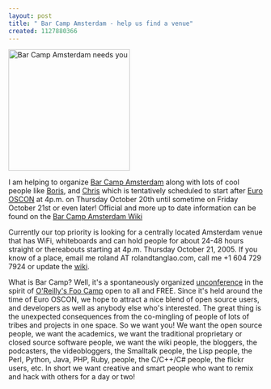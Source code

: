 ```yaml
---
layout: post
title: " Bar Camp Amsterdam - help us find a venue"
created: 1127880366
---
```

<a href="http://flickr.com/photos/factoryjoe/45504215/"><img src="http://static.flickr.com/29/45504215_d5de0a690e_m_d.jpg" width="240" h eight="69" title="Bar Camp Amsterdam needs you"></a>
<p>I am helping to organize <a href="http://www.barcamp.org/index.cgi?BarCampAmsterdam">Bar Camp Amsterdam</a> along with lots of cool people like <a href="http://www.bmannconsulting.com/blog/bmann/barcamp-amsterdam-or-oops-we-did-it-again">Boris</a>,  and <a href="http://factoryjoe.com/blog/2005/09/22/bar-camp-amsterdam/">Chris</a> which is tentatively scheduled to start after <a href="http://conferences.oreillynet.com/eurooscon/">Euro OSCON</a> at 4p.m. on Thursday October 20th until sometime on Friday October 21st or even later!  Official and more up to date information can be found on the <a href="http://www.barcamp.org/index.cgi?BarCampAmsterdam">Bar Camp Amsterdam Wiki</a>
</p>
<p>Currently our top priority is looking for a centrally located Amsterdam venue that has WiFi, whiteboards and can hold people for about 24-48 hours straight or thereabouts starting at 4p.m. Thursday October 21, 2005. If you know of a place, email me roland AT rolandtanglao.com, call me +1 604 729 7924 or update the <a href="http://www.barcamp.org/index.cgi?BarCampAmsterdam">wiki</a>.</p>

<p>What is Bar Camp? Well, it's a spontaneously organized <a href="http://www.linuxjournal.com/article/8392">unconference</a> in the spirit of <a href="http://wiki.oreillynet.com/foo-camp/index.cgi">O'Reilly's Foo Camp</a> open to all and FREE. Since it's held around the time of Euro OSCON, we hope to attract a nice blend of open source users, and developers as well as anybody else who's interested. The great thing is the unexpected consequences from the co-mingling of people of lots of tribes and projects in one space. So we want you! We want the open source people, we want the academics, we want the traditional proprietary or closed source software people, we want the wiki people, the bloggers, the podcasters, the videobloggers, the Smalltalk people, the Lisp people, the Perl, Python, Java, PHP, Ruby, people, the C/C++/C# people, the flickr users, etc. In short we want creative and smart people who want to remix and hack with others for a day or two!
</p>

